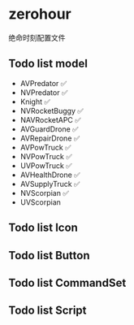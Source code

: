 # zerohour
绝命时刻配置文件
## Todo list model
- AVPredator ✅
- NVPredator ✅
- Knight ✅
- NVRocketBuggy ✅
- NAVRocketAPC ✅
- AVGuardDrone ✅
- AVRepairDrone ✅
- AVPowTruck ✅
- NVPowTruck ✅
- UVPowTruck ✅
- AVHealthDrone ✅
- AVSupplyTruck ✅
- NVScorpian ✅
- UVScorpian
## Todo list Icon
## Todo list Button
## Todo list CommandSet
## Todo list Script